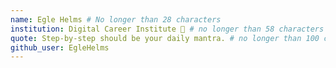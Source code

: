 ```yaml
---
name: Egle Helms # No longer than 28 characters
institution: Digital Career Institute 🚩 # no longer than 58 characters
quote: Step-by-step should be your daily mantra. # no longer than 100 characters, avoid using quotes(") to guarantee the format remains the same.
github_user: EgleHelms
---
```

